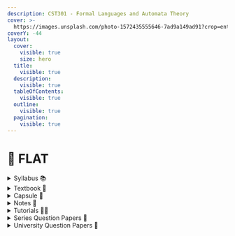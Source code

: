 ```yaml
---
description: CST301 - Formal Languages and Automata Theory
cover: >-
  https://images.unsplash.com/photo-1572435555646-7ad9a149ad91?crop=entropy&cs=srgb&fm=jpg&ixid=M3wxOTcwMjR8MHwxfHNlYXJjaHwxfHx0dXJpbmclMjBtYWNoaW5lfGVufDB8fHx8MTcyNTAyNjYwNnww&ixlib=rb-4.0.3&q=85
coverY: -44
layout:
  cover:
    visible: true
    size: hero
  title:
    visible: true
  description:
    visible: true
  tableOfContents:
    visible: true
  outline:
    visible: true
  pagination:
    visible: true
---
```


# 💾 FLAT

<details>

<summary>Syllabus 📚</summary>

[CST301](https://drive.google.com/file/d/1gSDQTP-JNMB67YcS6hU6j93P364kJqv3/view?usp=drive\_link)👈

</details>

<details>

<summary>Textbook 📖</summary>

[FLAT Textbook](https://drive.google.com/drive/folders/15y6ddW\_jNOCh7Z\_-CNISH35wWIVxJQuU?usp=drive\_link)👈

</details>

<details>

<summary>Capsule 💊</summary>

[FLAT Short Notes](https://drive.google.com/drive/folders/1i10WF-1ry53Q2wA-6Tox1Bq9dDZsHeKw?usp=drive\_link) 👈

</details>

<details>

<summary>Notes 📒</summary>

[FLAT Notes](https://drive.google.com/drive/folders/1dA-4VZBEdie1nM3Yrq5fo7V0GKGjU7Kf?usp=drive\_link)👈

</details>

<details>

<summary>Tutorials 🧑‍🏫</summary>

[Formal Languages and Automata Theory (FLAT) | S5 | CST301 | KTU | 2019 Scheme - Anna Thomas](https://youtube.com/playlist?list=PLv-1irVkw\_hTCF4OnjtzUEiwid1iYxsGs\&feature=shared)👈

[Theory of Computation & Automata Theory - Neso Academy](https://youtube.com/playlist?list=PLBlnK6fEyqRgp46KUv4ZY69yXmpwKOIev\&feature=shared)👈

[Closure Properties of Regular Languages + Proofs - Easy Theory](https://youtu.be/CuYZIsBSguw?feature=shared)👈

[CS301 / CST301:Theory of Computation (ToC)/ Formal Languages and Automata Theory by Greeshma G S](https://youtube.com/playlist?list=PLXyRm0qdj3BC2Dwmu4CPzpXENoyY7xRSl\&feature=shared)👈

</details>

<details>

<summary>Series Question Papers 📃</summary>

[FLAT Series Qs](https://drive.google.com/drive/folders/1imogQaMp-uQACIfHu-XzLGYJkyDBuimC)👈

</details>

<details>

<summary>University Question Papers 📄</summary>

[FLAT PYQs](https://drive.google.com/drive/folders/13-m\_G8KtebXgXaSBGC1hHh7Z\_SLGzhLN?usp=drive\_link)👈

</details>
